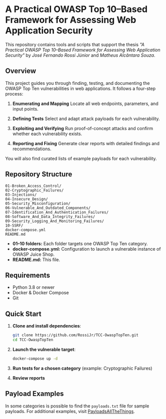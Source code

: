 # A Practical OWASP Top 10–Based Framework for Assessing Web Application Security

This repository contains tools and scripts that support the thesis *"A Practical OWASP Top 10–Based Framework for Assessing Web Application Security"* by _José Fernando Rossi Júnior_ and _Matheus Alcântara Souza_.

## Overview

This project guides you through finding, testing, and documenting the OWASP Top Ten vulnerabilities in web applications. It follows a four-step process:

1. **Enumerating and Mapping**
   Locate all web endpoints, parameters, and input points.

2. **Defining Tests**
   Select and adapt attack payloads for each vulnerability.

3. **Exploiting and Verifying**
   Run proof-of-concept attacks and confirm whether each vulnerability exists.

4. **Reporting and Fixing**
   Generate clear reports with detailed findings and recommendations.

You will also find curated lists of example payloads for each vulnerability.

## Repository Structure

```
01-Broken_Access_Control/
02-Cryptographic_Failures/
03-Injections/
04-Insecure_Design/
05-Security_Misconfiguration/
06-Vulnerable_And_Outdated_Components/
07-Identification_And_Authentication_Failures/
08-Software_And_Data_Integrity_Failures/
09-Security_Logging_And_Monitoring_Failures/
10-SSRF/
docker-compose.yml
README.md
```

* **01–10 folders:** Each folder targets one OWASP Top Ten category.
* **docker-compose.yml:** Configuration to launch a vulnerable instance of OWASP Juice Shop.
* **README.md:** This file.

## Requirements

* Python 3.8 or newer
* Docker & Docker Compose
* Git

## Quick Start

1. **Clone and install dependencies**:

   ```bash
   git clone https://github.com/RossiJr/TCC-OwaspTopTen.git
   cd TCC-OwaspTopTen
   ```
2. **Launch the vulnerable target**:

   ```bash
   docker-compose up -d
   ```
3. **Run tests for a chosen category** (example: Cryptographic Failures)

4. **Review reports**

## Payload Examples

In some categories is possible to find the `payloads.txt` file for sample payloads. For additional examples, visit [PayloadsAllTheThings](https://github.com/swisskyrepo/PayloadsAllTheThings).

